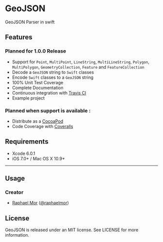 GeoJSON
=======

GeoJSON Parser in swift

## Features

### Planned for 1.0.0 Release
- Support for `Point`, `MultiPoint`, `LineString`, `MultiLineString`, `Polygon`, `MultiPolygon`, `GeometryCollection`, `Feature` and `FeatureCollection`
- Decode a `GeoJSON` string to `Swift` classes
- Encode `Swift` classes to a `GeoJSON` string
- 100% Unit Test Coverage
- Complete Documentation
- Continuous integration with [Travis CI](http://travis-ci.org)
- Example project

### Planned when support is available :

- Distribute as a [CocoaPod](http://cocoapods.org)
- Code Coverage with [Coveralls](https://coveralls.io)

## Requirements

- Xcode 6.0.1
- iOS 7.0+ / Mac OS X 10.9+

---

## Usage

### Creator

- [Raphael Mor](http://github.com/raphaelmor) ([@raphaelmor](https://twitter.com/raphaelmor))

## License

GeoJSON is released under an MIT license. See LICENSE for more information.
